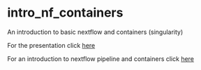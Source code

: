 # intro_nf_containers
An introduction to basic nextflow and containers (singularity)

For the presentation click [here](Genomic_workflow_presentation.pdf)

For an introduction to nextflow pipeline and containers click [here](Use_singularity_nextflow.md)
